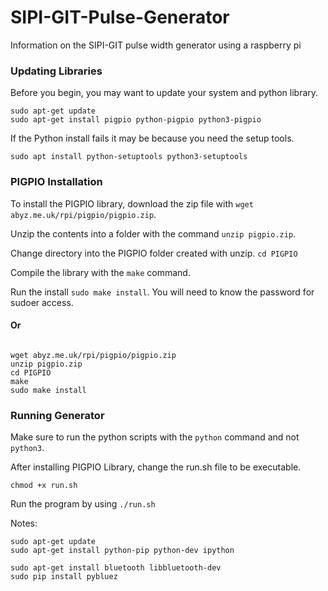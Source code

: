 # SIPI-GIT-Pulse-Generator
Information on the SIPI-GIT pulse width generator using a raspberry pi

### Updating Libraries

Before you begin, you may want to update your system and python library.
```
sudo apt-get update
sudo apt-get install pigpio python-pigpio python3-pigpio
```

If the Python install fails it may be because you need the setup tools.

`sudo apt install python-setuptools python3-setuptools`

### PIGPIO Installation

To install the PIGPIO library, download the zip file with `wget abyz.me.uk/rpi/pigpio/pigpio.zip`.

Unzip the contents into a folder with the command `unzip pigpio.zip`.

Change directory into the PIGPIO folder created with unzip. `cd PIGPIO`

Compile the library with the `make` command.

Run the install `sudo make install`.
You will need to know the password for sudoer access.

#### Or

```

wget abyz.me.uk/rpi/pigpio/pigpio.zip
unzip pigpio.zip
cd PIGPIO
make
sudo make install

```
### Running Generator

Make sure to run the python scripts with the `python` command and not `python3`.

After installing PIGPIO Library, change the run.sh file to be executable.

`chmod +x run.sh`

Run the program by using `./run.sh`

Notes:
```
sudo apt-get update
sudo apt-get install python-pip python-dev ipython

sudo apt-get install bluetooth libbluetooth-dev
sudo pip install pybluez

```
